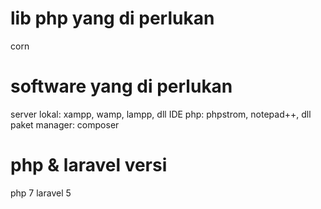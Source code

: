 # lib php yang di perlukan
corn

# software yang di perlukan
server lokal: xampp, wamp, lampp, dll
IDE php: phpstrom, notepad++, dll
paket manager: composer

# php & laravel versi
php 7
laravel 5
